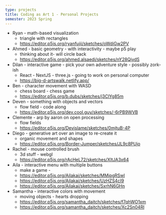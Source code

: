 ```yaml
---
type: projects
title: Coding as Art 1 - Personal Projects
semester: 2023 Spring
---
```


- Ryan - math-based visualization
  - triangle with rectangles
  - https://editor.p5js.org/ryanfujii/sketches/oWdiGw2PV
- Ahmed - basic geometry - with interactivity - maybe p5 play
  - thinking about it- will circle back
  - https://editor.p5js.org/ahmed.alsaedi/sketches/nY28QjydS
- Dilan - interactive game - pick your own adventure style - possibly zork-ish
  - React - NextJS - three.js - going to work on personal computer
  - https://big-d-artswalk.netlify.app/
- Ben - character movement with WASD
  - chess board - chess game
  - https://editor.p5js.org/b.dubs/sketches/j3ClYg85m
- Deven - something with objects and vectors
  - flow field - code along
  - https://editor.p5js.org/dev.cool.guy/sketches/-6rPB9WVB
- Clemente - arp by aaron on open processing
  - flow fields
  - https://editor.p5js.org/Devislame/sketches/0mjtuB-4P
- Diego - generative art over an image to re-create it
  - organic movement and shapes
  - https://editor.p5js.org/Border-Jumper/sketches/JL9c8PUjo
- Rachel - mouse controlled brush
  - 3d stuff - webgl
  - https://editor.p5js.org/rAcHeL72/sketches/XltJA3x64
- Aila - interactive menu with multiple buttons
  - make a game -
  - https://editor.p5js.org/Ailakai/sketches/MMipgRSwl
  - https://editor.p5js.org/Ailakai/sketches/UzHZS4cI9
  - https://editor.p5js.org/Ailakai/sketches/SxrhN6GHn
- Samantha - interactive colors with movement
  - moving objects - hearts dropping
  - https://editor.p5js.org/samantha_daitch/sketches/f7qhWO1xm
  - https://editor.p5js.org/samantha_daitch/sketches/Xc2Sn04Rl
